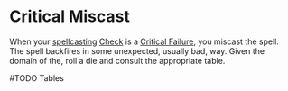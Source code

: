 # Critical Miscast

When your [spellcasting](../Magic/Casting%20Spells.md) [Check](../Game%20Structure/Check.md) is a [Critical Failure](Critical%20Failure.md), you miscast the spell. The spell backfires in some unexpected, usually bad, way. Given the domain of the, roll a die and consult the appropriate table.

#TODO
Tables